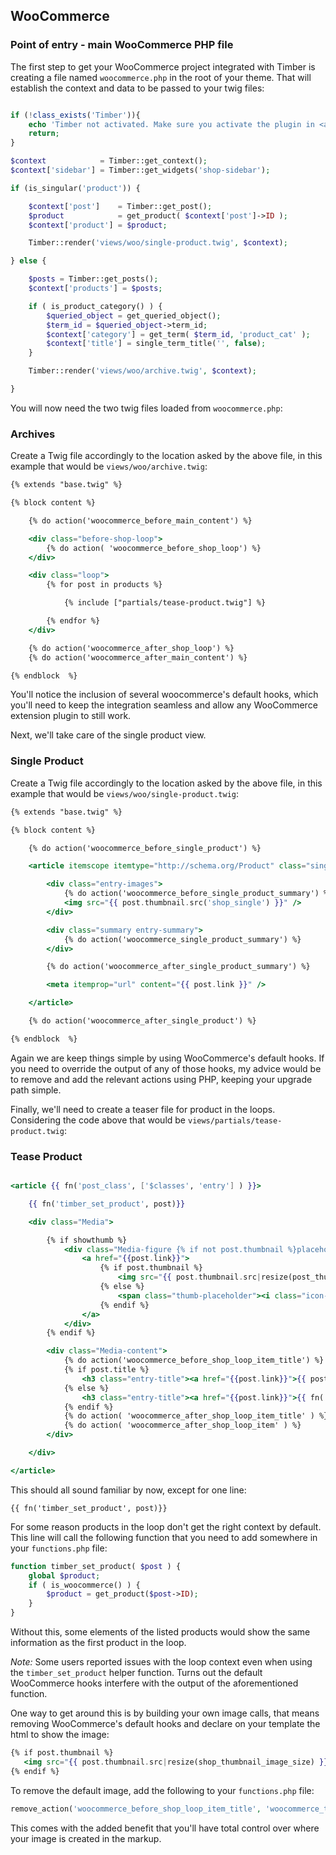 ## WooCommerce

### Point of entry - main WooCommerce PHP file
The first step to get your WooCommerce project integrated with Timber is creating a file named `woocommerce.php` in the root of your theme. That will establish the context and data to be passed to your twig files:

```php

if (!class_exists('Timber')){
	echo 'Timber not activated. Make sure you activate the plugin in <a href="/wp-admin/plugins.php#timber">/wp-admin/plugins.php</a>';
	return;
}

$context            = Timber::get_context();
$context['sidebar'] = Timber::get_widgets('shop-sidebar');

if (is_singular('product')) {

	$context['post']    = Timber::get_post();
	$product            = get_product( $context['post']->ID );
	$context['product'] = $product;

	Timber::render('views/woo/single-product.twig', $context);

} else {

	$posts = Timber::get_posts();
	$context['products'] = $posts;

	if ( is_product_category() ) {
		$queried_object = get_queried_object();
		$term_id = $queried_object->term_id;
		$context['category'] = get_term( $term_id, 'product_cat' );
		$context['title'] = single_term_title('', false);
	}

	Timber::render('views/woo/archive.twig', $context);

}
```

You will now need the two twig files loaded from `woocommerce.php`:

### Archives
Create a Twig file accordingly to the location asked by the above file, in this example that would be `views/woo/archive.twig`:

```handlebars
{% extends "base.twig" %}

{% block content %}

	{% do action('woocommerce_before_main_content') %}

	<div class="before-shop-loop">
		{% do action( 'woocommerce_before_shop_loop') %}
	</div>

	<div class="loop">
		{% for post in products %}

			{% include ["partials/tease-product.twig"] %}

		{% endfor %}
	</div>

	{% do action('woocommerce_after_shop_loop') %}
	{% do action('woocommerce_after_main_content') %}

{% endblock  %}
```
You'll notice the inclusion of several woocommerce's default hooks, which you'll need to keep the integration seamless and allow any WooCommerce extension plugin to still work.

Next, we'll take care of the single product view.

### Single Product
Create a Twig file accordingly to the location asked by the above file, in this example that would be `views/woo/single-product.twig`:

```handlebars
{% extends "base.twig" %}

{% block content %}

	{% do action('woocommerce_before_single_product') %}

	<article itemscope itemtype="http://schema.org/Product" class="single-product-details {{post.class}}">

		<div class="entry-images">
			{% do action('woocommerce_before_single_product_summary') %}
			<img src="{{ post.thumbnail.src('shop_single') }}" />
		</div>

		<div class="summary entry-summary">
			{% do action('woocommerce_single_product_summary') %}
		</div>

		{% do action('woocommerce_after_single_product_summary') %}

		<meta itemprop="url" content="{{ post.link }}" />

	</article>

	{% do action('woocommerce_after_single_product') %}

{% endblock  %}
```

Again we are keep things simple by using WooCommerce's default hooks.
If you need to override the output of any of those hooks, my advice would be to remove and add the relevant actions using PHP, keeping your upgrade path simple.

Finally, we'll need to create a teaser file for product in the loops. Considering the code above that  would be `views/partials/tease-product.twig`:

### Tease Product
```handlebars

<article {{ fn('post_class', ['$classes', 'entry'] ) }}>

	{{ fn('timber_set_product', post)}}

	<div class="Media">

		{% if showthumb %}
			<div class="Media-figure {% if not post.thumbnail %}placeholder{% endif %}">
				<a href="{{post.link}}">
					{% if post.thumbnail %}
						<img src="{{ post.thumbnail.src|resize(post_thumb_size[0], post_thumb_size[1]) }}" />
					{% else %}
						<span class="thumb-placeholder"><i class="icon-camera"></i></span>
					{% endif %}
				</a>
			</div>
		{% endif %}

		<div class="Media-content">
			{% do action('woocommerce_before_shop_loop_item_title') %}
			{% if post.title %}
				<h3 class="entry-title"><a href="{{post.link}}">{{ post.title }}</a></h3>
			{% else %}
				<h3 class="entry-title"><a href="{{post.link}}">{{ fn('the_title') }}</a></h3>
			{% endif %}
			{% do action( 'woocommerce_after_shop_loop_item_title' ) %}
			{% do action( 'woocommerce_after_shop_loop_item' ) %}
		</div>

	</div>

</article>

```

This should all sound familiar by now, except for one line:
```
{{ fn('timber_set_product', post)}}
```

For some reason products in the loop don't get the right context by default. This line will call the following function that you need to add somewhere in your `functions.php` file:

```php
function timber_set_product( $post ) {
	global $product;
	if ( is_woocommerce() ) {
		$product = get_product($post->ID);
	}
}
```

Without this, some elements of the listed products would show the same information as the first product in the loop.

*Note:* Some users reported issues with the loop context even when using the `timber_set_product` helper function. Turns out the default WooCommerce hooks interfere with the output of the aforementioned function.

One way to get around this is by building your own image calls, that means removing WooCommerce's default hooks and declare on your template the html to show the image:

```handlebars
{% if post.thumbnail %}
   <img src="{{ post.thumbnail.src|resize(shop_thumbnail_image_size) }}" />
{% endif %}
```
To remove the default image, add the following to your `functions.php` file:

```php
remove_action('woocommerce_before_shop_loop_item_title', 'woocommerce_template_loop_product_thumbnail');
```

This comes with the added benefit that you'll have total control over where your image is created in the markup.
